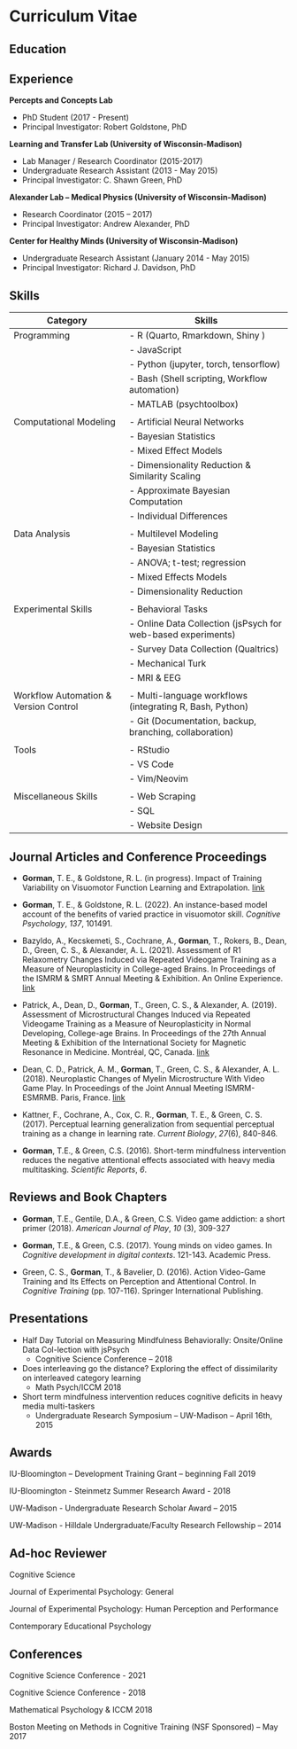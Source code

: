 # Curriculum Vitae


  
  

##  Education

<div>

</div>

  

##  Experience

**Percepts and Concepts Lab**

- PhD Student (2017 - Present)
- Principal Investigator: Robert Goldstone, PhD

**Learning and Transfer Lab (University of Wisconsin-Madison)**

- Lab Manager / Research Coordinator (2015-2017)
- Undergraduate Research Assistant (2013 - May 2015)
- Principal Investigator: C. Shawn Green, PhD

**Alexander Lab – Medical Physics (University of Wisconsin-Madison)**

- Research Coordinator (2015 – 2017)
- Principal Investigator: Andrew Alexander, PhD

**Center for Healthy Minds (University of Wisconsin-Madison)**

- Undergraduate Research Assistant (January 2014 - May 2015)
- Principal Investigator: Richard J. Davidson, PhD

##  Skills

| Category | Skills |
|----|----|
| Programming | \- R (Quarto, Rmarkdown, Shiny ) |
|  | \- JavaScript |
|  | \- Python (jupyter, torch, tensorflow) |
|  | \- Bash (Shell scripting, Workflow automation) |
|  | \- MATLAB (psychtoolbox) |
|  |  |
| Computational Modeling | \- Artificial Neural Networks |
|  | \- Bayesian Statistics |
|  | \- Mixed Effect Models |
|  | \- Dimensionality Reduction & Similarity Scaling |
|  | \- Approximate Bayesian Computation |
|  | \- Individual Differences |
|  |  |
| Data Analysis | \- Multilevel Modeling |
|  | \- Bayesian Statistics |
|  | \- ANOVA; t-test; regression |
|  | \- Mixed Effects Models |
|  | \- Dimensionality Reduction |
|  |  |
| Experimental Skills | \- Behavioral Tasks |
|  | \- Online Data Collection (jsPsych for web-based experiments) |
|  | \- Survey Data Collection (Qualtrics) |
|  | \- Mechanical Turk |
|  | \- MRI & EEG |
|  |  |
| Workflow Automation & Version Control | \- Multi-language workflows (integrating R, Bash, Python) |
|  | \- Git (Documentation, backup, branching, collaboration) |
|  |  |
| Tools | \- RStudio |
|  | \- VS Code |
|  | \- Vim/Neovim |
|  |  |
| Miscellaneous Skills | \- Web Scraping |
|  | \- SQL |
|  | \- Website Design |

  

##  Journal Articles and Conference Proceedings

- **Gorman**, T. E., & Goldstone, R. L. (in progress). Impact of
  Training Variability on Visuomotor Function Learning and
  Extrapolation. [link](https://tegorman13.github.io/htw/paper.html)

- **Gorman**, T. E., & Goldstone, R. L. (2022). An instance-based model
  account of the benefits of varied practice in visuomotor skill.
  *Cognitive Psychology*, *137*, 101491.

- Bazyldo, A., Kecskemeti, S., Cochrane, A., **Gorman**, T., Rokers, B.,
  Dean, D., Green, C. S., & Alexander, A. L. (2021). Assessment of R1
  Relaxometry Changes Induced via Repeated Videogame Training as a
  Measure of Neuroplasticity in College-aged Brains. In Proceedings of
  the ISMRM & SMRT Annual Meeting & Exhibition. An Online Experience.
  [link](https://archive.ismrm.org/2021/1050.html)

- Patrick, A., Dean, D., **Gorman**, T., Green, C. S., & Alexander, A.
  (2019). Assessment of Microstructural Changes Induced via Repeated
  Videogame Training as a Measure of Neuroplasticity in Normal
  Developing, College-age Brains. In Proceedings of the 27th Annual
  Meeting & Exhibition of the International Society for Magnetic
  Resonance in Medicine. Montréal, QC, Canada.
  [link](https://cds.ismrm.org/protected/19MProceedings/PDFfiles/3620.html)

- Dean, C. D., Patrick, A. M., **Gorman**, T., Green, C. S., &
  Alexander, A. L. (2018). Neuroplastic Changes of Myelin Microstructure
  With Video Game Play. In Proceedings of the Joint Annual Meeting
  ISMRM-ESMRMB. Paris, France.
  [link](https://cds.ismrm.org/protected/18MProceedings/PDFfiles/0929.html)

- Kattner, F., Cochrane, A., Cox, C. R., **Gorman**, T. E., &
  Green, C. S. (2017). Perceptual learning generalization from
  sequential perceptual training as a change in learning rate. *Current
  Biology*, *27*(6), 840-846.

- **Gorman**, T.E., & Green, C.S. (2016). Short-term mindfulness
  intervention reduces the negative attentional effects associated with
  heavy media multitasking. *Scientific Reports*, *6*.

##  Reviews and Book Chapters

- **Gorman**, T.E., Gentile, D.A., & Green, C.S. Video game addiction: a
  short primer (2018). *American Journal of Play*, *10* (3), 309-327

- **Gorman**, T.E., & Green, C.S. (2017). Young minds on video games. In
  *Cognitive development in digital contexts*. 121-143. Academic Press.

- Green, C. S., **Gorman**, T., & Bavelier, D. (2016). Action Video-Game
  Training and Its Effects on Perception and Attentional Control. In
  *Cognitive Training* (pp. 107-116). Springer International Publishing.

##  Presentations

- Half Day Tutorial on Measuring Mindfulness Behaviorally: Onsite/Online
  Data Col-lection with jsPsych
  - Cognitive Science Conference – 2018
- Does interleaving go the distance? Exploring the effect of
  dissimilarity on interleaved category learning
  - Math Psych/ICCM 2018
- Short term mindfulness intervention reduces cognitive deficits in
  heavy media multi-taskers
  - Undergraduate Research Symposium – UW-Madison – April 16th, 2015

##  Awards

IU-Bloomington – Development Training Grant – beginning Fall 2019

IU-Bloomington - Steinmetz Summer Research Award - 2018

UW-Madison - Undergraduate Research Scholar Award – 2015

UW-Madison - Hilldale Undergraduate/Faculty Research Fellowship – 2014

##  Ad-hoc Reviewer

Cognitive Science

Journal of Experimental Psychology: General

Journal of Experimental Psychology: Human Perception and Performance

Contemporary Educational Psychology

##  Conferences

Cognitive Science Conference - 2021

Cognitive Science Conference - 2018

Mathematical Psychology & ICCM 2018

Boston Meeting on Methods in Cognitive Training (NSF Sponsored) – May
2017
